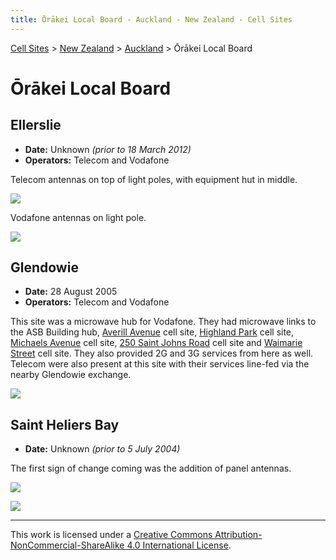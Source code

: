 ```yaml
---
title: Ōrākei Local Board - Auckland - New Zealand - Cell Sites
---
```


[Cell Sites](../../../) > [New Zealand](../../) > [Auckland](../) > Ōrākei Local Board

# Ōrākei Local Board

## Ellerslie

* **Date:** Unknown *(prior to 18 March 2012)*
* **Operators:** Telecom and Vodafone

Telecom antennas on top of light poles, with equipment hut in middle.

![](https://f001.backblazeb2.com/file/CellSites/NZ/AUK/%C5%8Cr%C4%81kei/20171119-124253c.jpg)

Vodafone antennas on light pole.

![](https://f001.backblazeb2.com/file/CellSites/NZ/AUK/%C5%8Cr%C4%81kei/20171119-124253d.jpg)

## Glendowie

* **Date:** 28 August 2005
* **Operators:** Telecom and Vodafone

This site was a microwave hub for Vodafone. They had microwave links to the ASB Building hub, [Averill
Avenue](kohimarama#averill-avenue) cell site, [Highland Park](../howick/#highland-park) cell site, [Michaels
Avenue](ellerslie#michaels-avenue) cell site, [250 Saint Johns Road](saint-johns#350-saint-johns-road) cell site and
[Waimarie Street](saint-heliers#waimarie-street) cell site. They also provided 2G and 3G services from here as well.
Telecom were also present at this site with their services line-fed via the nearby Glendowie exchange.

![](https://f001.backblazeb2.com/file/CellSites/NZ/AUK/%C5%8Cr%C4%81kei/20050828-155221.jpg)

## Saint Heliers Bay

* **Date:** Unknown *(prior to 5 July 2004)*

The first sign of change coming was the addition of panel antennas.

![](https://f001.backblazeb2.com/file/CellSites/NZ/AUK/%C5%8Cr%C4%81kei/20171118-194022.jpg)

![](https://f001.backblazeb2.com/file/CellSites/NZ/AUK/%C5%8Cr%C4%81kei/20171119-124253b.jpg)

---

This work is licensed under a [Creative Commons Attribution-NonCommercial-ShareAlike 4.0 International License](http://creativecommons.org/licenses/by-nc-sa/4.0/).
